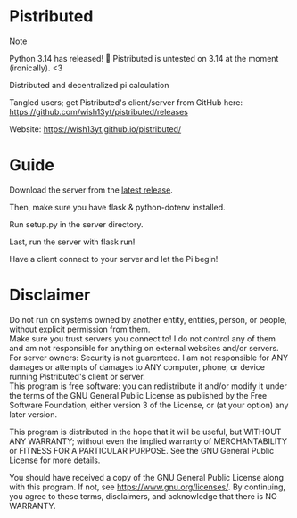 # Pistributed
> [!NOTE]
> Python 3.14 has released! 🥳 Pistributed is untested on 3.14 at the moment (ironically). <3

Distributed and decentralized pi calculation

Tangled users; get Pistributed's client/server from GitHub here: https://github.com/wish13yt/pistributed/releases

Website: https://wish13yt.github.io/pistributed/
# Guide
Download the server from the [latest release](https://github.com/wish13yt/pistributed/releases/latest).

Then, make sure you have flask & python-dotenv installed.

Run setup.py in the server directory.

Last, run the server with flask run!

Have a client connect to your server and let the Pi begin!
# Disclaimer
Do not run on systems owned by another entity, entities, person, or people, without explicit permission from them.
<br>
Make sure you trust servers you connect to! I do not control any of them and am not responsible for anything on external websites and/or servers.
<br>
For server owners: Security is not guarenteed. I am not responsible for ANY damages or attempts of damages to ANY computer, phone, or device running Pistributed's client or server.
<br>
This program is free software: you can redistribute it and/or modify it under the terms of the GNU General Public License as published by the Free Software Foundation, either version 3 of the License, or (at your option) any later version.

This program is distributed in the hope that it will be useful, but WITHOUT ANY WARRANTY; without even the implied warranty of MERCHANTABILITY or FITNESS FOR A PARTICULAR PURPOSE. See the GNU General Public License for more details.

You should have received a copy of the GNU General Public License along with this program. If not, see <https://www.gnu.org/licenses/>.
By continuing, you agree to these terms, disclaimers, and acknowledge that there is NO WARRANTY.
